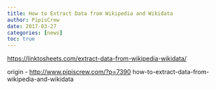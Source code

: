 ```yaml
---
title: How to Extract Data from Wikipedia and Wikidata
author: PipisCrew
date: 2017-03-27
categories: [news]
toc: true
---
```


https://linktosheets.com/extract-data-from-wikipedia-wikidata/

origin - http://www.pipiscrew.com/?p=7390 how-to-extract-data-from-wikipedia-and-wikidata
